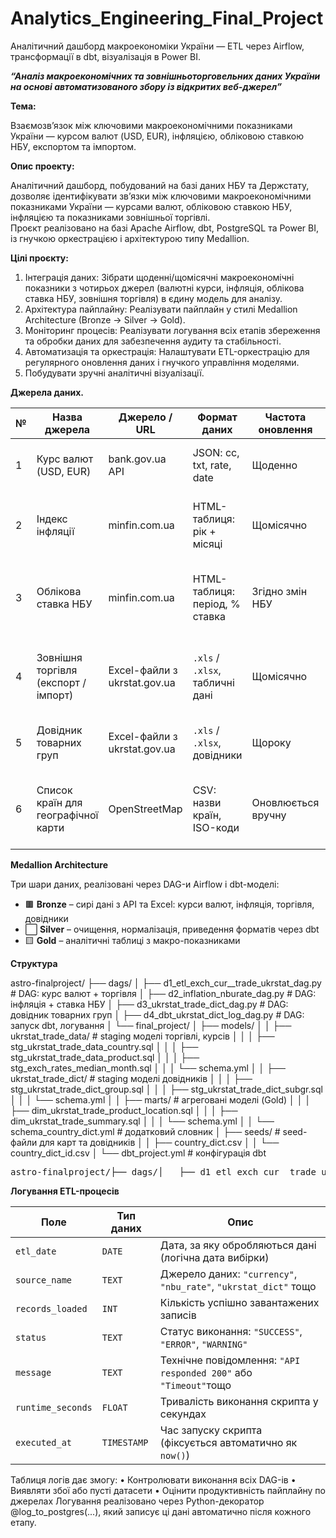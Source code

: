 # Analytics_Engineering_Final_Project
Аналітичний дашборд макроекономіки України — ETL через Airflow, трансформації в dbt, візуалізація в Power BI.

_**“Аналіз макроекономічних та зовнішньоторговельних даних України на основі автоматизованого збору із відкритих веб-джерел”**_

**Тема:**

Взаємозв’язок між ключовими макроекономічними показниками України — курсом валют (USD, EUR), інфляцією, обліковою ставкою НБУ, експортом та імпортом.

**Опис проекту:**

Аналітичний дашборд, побудований на базі даних НБУ та Держстату, дозволяє ідентифікувати зв’язки між ключовими макроекономічними показниками України — курсами валют, обліковою ставкою НБУ, інфляцією та показниками зовнішньої торгівлі.  
Проєкт реалізовано на базі Apache Airflow, dbt, PostgreSQL та Power BI, із гнучкою оркестрацією і архітектурою типу Medallion.

**Цілі проєкту:**

1.	Інтеграція даних: Зібрати щоденні/щомісячні макроекономічні показники з чотирьох джерел (валютні курси, інфляція, облікова ставка НБУ, зовнішня торгівля) в єдину модель для аналізу.
2.	Архітектура пайплайну: Реалізувати пайплайн у стилі Medallion Architecture (Bronze → Silver → Gold).
3.	Моніторинг процесів: Реалізувати логування всіх етапів збереження та обробки даних для забезпечення аудиту та стабільності.
4.	Автоматизація та оркестрація: Налаштувати ETL-оркестрацію для регулярного оновлення даних і гнучкого управління моделями.
5.	Побудувати зручні аналітичні візуалізації.
   
**Джерела даних.**

| №  | Назва джерела                          | Джерело / URL                                  | Формат даних                      | Частота оновлення   | Таблиця / об'єкт                      | Коментар / Примітки                                                                 |
|----|----------------------------------------|------------------------------------------------|-----------------------------------|---------------------|----------------------------------------|-------------------------------------------------------------------------------------|
| 1  | Курс валют (USD, EUR)                  | bank.gov.ua API                                | JSON: cc, txt, rate, date         | Щоденно              | `fin_proj.t1_raw_exch_rates`           | Автозапит до API, нормалізація дати, збереження з логуванням                        |
| 2  | Індекс інфляції                        | minfin.com.ua                                  | HTML-таблиця: рік + місяці        | Щомісячно            | `fin_proj.t2_raw_inflation_index`      | Мапінг українських місяців, нормалізація значень              |
| 3  | Облікова ставка НБУ                    | minfin.com.ua                                  | HTML-таблиця: період, % ставка    | Згідно змін НБУ      | `fin_proj.t3_raw_nbu_rate`             | З історичних змін формується daily-календар, ставка нормалізується в %, `merge_asof` |
| 4  | Зовнішня торгівля (експорт / імпорт)   | Excel-файли з ukrstat.gov.ua                   | `.xls` / `.xlsx`, табличні дані   | Щомісячно            | `fin_proj.t4_raw_ukrstat_trade_data`   | Архівні файли поточного року, парсинг періоду, фільтрація за товарними позиціями    |
| 5  | Довідник товарних груп                 | Excel-файли з ukrstat.gov.ua                   | `.xls` / `.xlsx`, довідники       | Щороку               | `fin_proj.t5_raw_ukrstat_trade_dict`   | Витяг групових назв, інтеграція ENG-версій назв, очистка по року                    |
| 6  | Список країн для географічної карти    | OpenStreetMap                                  | CSV: назви країн, ISO-коди        | Оновлюється вручну   | CSV-файл у папці `seed`                | Використовується в Power BI для географічного мапінгу експорт/імпорт за країнами    |


**Medallion Architecture**

Три шари даних, реалізовані через DAG-и Airflow і dbt-моделі:

- 🟫 **Bronze** – сирі дані з API та Excel: курси валют, інфляція, торгівля, довідники
- ⬜ **Silver** – очищення, нормалізація, приведення форматів через dbt
- 🟨 **Gold** – аналітичні таблиці з макро-показниками


**Структура**

  astro-finalproject/
├── dags/
│   ├── d1_etl_exch_cur__trade_ukrstat_dag.py            # DAG: курс валют + торгівля
│   ├── d2_inflation_nburate_dag.py                      # DAG: інфляція + ставка НБУ
│   ├── d3_ukrstat_trade_dict_dag.py                     # DAG: довідник товарних груп
│   ├── d4_dbt_ukrstat_dict_log_dag.py                   # DAG: запуск dbt, логування
│   └── final_project/
│       ├── models/
│       │   ├── ukrstat_trade_data/                      # staging моделі торгівлі, курсів
│       │   │   ├── stg_ukrstat_trade_data_country.sql
│       │   │   ├── stg_ukrstat_trade_data_product.sql
│       │   │   ├── stg_exch_rates_median_month.sql
│       │   │   └── schema.yml
│       │   ├── ukrstat_trade_dict/                      # staging моделі довідників
│       │   │   ├── stg_ukrstat_trade_dict_group.sql
│       │   │   ├── stg_ukrstat_trade_dict_subgr.sql
│       │   │   └── schema.yml
│       │   ├── marts/                                   # агреговані моделі (Gold)
│       │   │   ├── dim_ukrstat_trade_product_location.sql
│       │   │   ├── dim_ukrstat_trade_summary.sql
│       │   │   └── schema.yml
│       │   └── schema_country_dict.yml                  # додатковий словник
│       ├── seeds/                                       # seed-файли для карт та довідників
│       │   ├── country_dict.csv
│       │   └── country_dict_id.csv
│       └── dbt_project.yml                              # конфігурація dbt



<pre>astro-finalproject/├── dags/│   ├── d1_etl_exch_cur__trade_ukrstat_dag.py            # DAG: курс валют + торгівля│   ├── d2_inflation_nburate_dag.py                      # DAG: інфляція + ставка НБУ│   ├── d3_ukrstat_trade_dict_dag.py                     # DAG: довідник товарних груп│   ├── d4_dbt_ukrstat_dict_log_dag.py                   # DAG: запуск dbt, логування│   └── final_project/│       ├── models/│       │   ├── ukrstat_trade_data/│       │   │   ├── stg_ukrstat_trade_data_country.sql│       │   │   ├── stg_ukrstat_trade_data_product.sql│       │   │   ├── stg_exch_rates_median_month.sql│       │   │   └── schema.yml│       │   ├── ukrstat_trade_dict/│       │   │   ├── stg_ukrstat_trade_dict_group.sql│       │   │   ├── stg_ukrstat_trade_dict_subgr.sql│       │   │   └── schema.yml│       │   ├── marts/│       │   │   ├── dim_ukrstat_trade_product_location.sql│       │   │   ├── dim_ukrstat_trade_summary.sql│       │   │   └── schema.yml│       │   └── schema_country_dict.yml│       ├── seeds/│       │   ├── country_dict.csv│       │   └── country_dict_id.csv│       └── dbt_project.yml</pre>


**Логування ETL-процесів**

| Поле             | Тип даних   | Опис                                                                 |
|------------------|-------------|----------------------------------------------------------------------|
| `etl_date`       | `DATE`      | Дата, за яку обробляються дані (логічна дата вибірки)               |
| `source_name`    | `TEXT`      | Джерело даних: `"currency"`, `"nbu_rate"`, `"ukrstat_dict"` тощо    |
| `records_loaded` | `INT`       | Кількість успішно завантажених записів                              |
| `status`         | `TEXT`      | Статус виконання: `"SUCCESS"`, `"ERROR"`, `"WARNING"`               |
| `message`        | `TEXT`      | Технічне повідомлення: `"API responded 200"` або `"Timeout"`тощо    |
| `runtime_seconds`| `FLOAT`     | Тривалість виконання скрипта у секундах                             |
| `executed_at`    | `TIMESTAMP` | Час запуску скрипта (фіксується автоматично як `now()`)             |

Таблиця логів дає змогу:
•	Контролювати виконання всіх DAG-ів
•	Виявляти збої або пусті датасети
•	Оцінити продуктивність пайплайну по джерелах
Логування реалізовано через Python-декоратор @log_to_postgres(...), який записує ці дані автоматично після кожного етапу.
